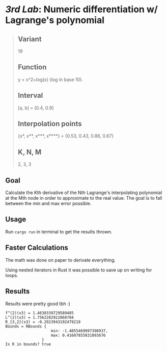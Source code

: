# _3rd Lab_: Numeric differentiation w/ Lagrange's polynomial

> ## Variant
>
> 19
>
> ## Function
>
> y = x^2+log(x) (log in base 10).
>
> ## Interval
>
> [a, b] = [0.4, 0.9]
>
> ## Interpolation points
>
> {x\*, x**, x\***, x\*\*\*\*} = {0.53, 0.43, 0.86, 0.67}
>
> ## K, N, M
>
> 2, 3, 3

## Goal

Calculate the Kth derivative of the Nth Lagrange's interpolating polynomial
at the Mth node in order to approximate to the real value. The goal is to fall
between the min and max error possible.

## Usage

Run `cargo run` in terminal to get the results thrown.

## Faster Calculations

The math was done on paper to derivate everything.

Using nested iterators in Rust it was possible to save up on writing for loops.

## Results

Results were pretty good tbh :)

```text
f^(2)(x3) = 1.4638339729589485
L^(2)(x3) = 1.7562282922068704
R_{3,2}(x3) = -0.2923943192479219
Bounds = RBounds {
                    min: -1.4055469997390937,   
                    max: 0.41607855831093676
                }
Is R in bounds? true
```
